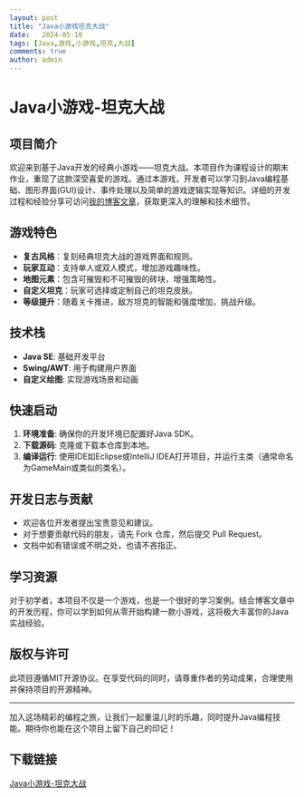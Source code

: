 ```yaml
---
layout: post
title: "Java小游戏坦克大战"
date:   2024-05-10
tags: [Java,游戏,小游戏,坦克,大战]
comments: true
author: admin
---
```

# Java小游戏-坦克大战

## 项目简介

欢迎来到基于Java开发的经典小游戏——坦克大战。本项目作为课程设计的期末作业，重现了这款深受喜爱的游戏。通过本游戏，开发者可以学习到Java编程基础、图形界面(GUI)设计、事件处理以及简单的游戏逻辑实现等知识。详细的开发过程和经验分享可访问[我的博客文章](https://blog.csdn.net/Wksycxy/article/details/124668273)，获取更深入的理解和技术细节。

## 游戏特色

- **复古风格**：复刻经典坦克大战的游戏界面和规则。
- **玩家互动**：支持单人或双人模式，增加游戏趣味性。
- **地图元素**：包含可摧毁和不可摧毁的砖块，增强策略性。
- **自定义坦克**：玩家可选择或定制自己的坦克皮肤。
- **等级提升**：随着关卡推进，敌方坦克的智能和强度增加，挑战升级。

## 技术栈

- **Java SE**: 基础开发平台
- **Swing/AWT**: 用于构建用户界面
- **自定义绘图**: 实现游戏场景和动画

## 快速启动

1. **环境准备**: 确保你的开发环境已配置好Java SDK。
2. **下载源码**: 克隆或下载本仓库到本地。
3. **编译运行**: 使用IDE如Eclipse或IntelliJ IDEA打开项目，并运行主类（通常命名为GameMain或类似的类名）。

## 开发日志与贡献

- 欢迎各位开发者提出宝贵意见和建议。
- 对于想要贡献代码的朋友，请先 Fork 仓库，然后提交 Pull Request。
- 文档中如有错误或不明之处，也请不吝指正。

## 学习资源

对于初学者，本项目不仅是一个游戏，也是一个很好的学习案例。结合博客文章中的开发历程，你可以学到如何从零开始构建一款小游戏，这将极大丰富你的Java实战经验。

## 版权与许可

此项目遵循MIT开源协议。在享受代码的同时，请尊重作者的劳动成果，合理使用并保持项目的开源精神。

---

加入这场精彩的编程之旅，让我们一起重温儿时的乐趣，同时提升Java编程技能。期待你也能在这个项目上留下自己的印记！

## 下载链接

[Java小游戏-坦克大战](https://pan.quark.cn/s/a0d51ad7adc6)